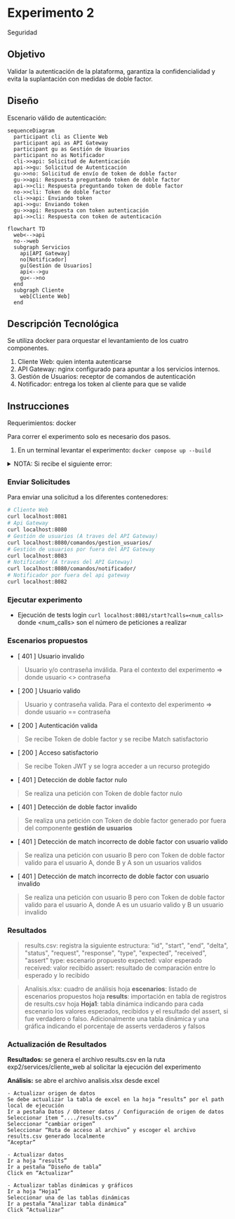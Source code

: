 # Experimento 2

Seguridad


## Objetivo

Validar la autenticación de la plataforma, garantiza la confidencialidad y evita la suplantación con medidas de doble factor.

## Diseño

Escenario válido de autenticación:

```mermaid
sequenceDiagram
  participant cli as Cliente Web
  participant api as API Gateway
  participant gu as Gestión de Usuarios
  participant no as Notificador
  cli->>api: Solicitud de Autenticación
  api->>gu: Solicitud de Autenticación
  gu->>no: Solicitud de envío de token de doble factor
  gu->>api: Respuesta preguntando token de doble factor
  api->>cli: Respuesta preguntando token de doble factor
  no->>cli: Token de doble factor
  cli->>api: Enviando token
  api->>gu: Enviando token
  gu->>api: Respuesta con token autenticación
  api->>cli: Respuesta con token de autenticación
```

```mermaid
flowchart TD
  web<-->api
  no-->web
  subgraph Servicios
    api[API Gateway]
    no[Notificador]
    gu[Gestión de Usuarios]
    api<-->gu
    gu<-->no
  end
  subgraph Cliente
    web[Cliente Web]
  end
```

## Descripción Tecnológica

Se utiliza docker para orquestar el levantamiento de los cuatro componentes.

1. Cliente Web: quien intenta autenticarse
2. API Gateway: nginx configurado para apuntar a los servicios internos.
3. Gestión de Usuarios: receptor de comandos de autenticación
4. Notificador: entrega los token al cliente para que se valide


## Instrucciones

Requerimientos: docker

Para correr el experimento solo es necesario dos pasos.

1. En un terminal levantar el experimento: `docker compose up --build`

<details>
<summary>NOTA: Si recibe el siguiente error:</summary>

```bash
Error response from daemon: Conflict. The container name "/api_gateway" is already in use by container "ae10d3". You have to remove (or rename) that container to be able to reuse that name.
```

Necesita eliminar una versión anterior de este contenedor con el comando `docker container rm --force api_gateway`

Es probable que le ocurra con otros contenedores anteriores que quizás estén usando los mismos puertos, puede hacer el mismo procedimiento  `docker container rm --force {nombre de contenedor a eliminar}`
</details>

### Enviar Solicitudes

Para enviar una solicitud a los diferentes contenedores:

```bash
# Cliente Web
curl localhost:8081
# Api Gateway
curl localhost:8080
# Gestión de usuarios (A traves del API Gateway)
curl localhost:8080/comandos/gestion_usuarios/
# Gestión de usuarios por fuera del API Gateway
curl localhost:8083
# Notificador (A traves del API Gateway)
curl localhost:8080/comandos/notificador/
# Notificador por fuera del api gateway
curl localhost:8082
```

### Ejecutar experimento

- Ejecución de tests login
`curl localhost:8081/start?calls=<num_calls>`
donde <num_calls> son el número de peticiones a realizar

### Escenarios propuestos

- [ 401 ] Usuario invalido

> Usuario y/o contraseña inválida. Para el contexto del experimento => donde usuario <> contraseña

- [ 200 ] Usuario valido

> Usuario y contraseña valida. Para el contexto del experimento => donde usuario == contraseña

- [ 200 ] Autenticación valida

> Se recibe Token de doble factor y se recibe Match satisfactorio

- [ 200 ] Acceso satisfactorio

> Se recibe Token JWT y se logra acceder a un recurso protegido

- [ 401 ] Detección de doble factor nulo

> Se realiza una petición con Token de doble factor nulo

- [ 401 ] Detección de doble factor invalido

> Se realiza una petición con Token de doble factor generado por fuera del componente **gestión de usuarios**

- [ 401 ] Detección de match incorrecto de doble factor con usuario valido

> Se realiza una petición con usuario B pero con Token de doble factor valido para el usuario A, donde B y A son un usuarios validos

- [ 401 ] Detección de match incorrecto de doble factor con usuario invalido
 
> Se realiza una petición con usuario B pero con Token de doble factor valido para el usuario A, donde A es un usuario valido y B un usuario invalido

### Resultados

> results.csv: registra la siguiente estructura:
> "id", "start", "end", "delta", "status", "request", "response", "type", "expected", "received", "assert"
> type: escenario propuesto
> expected: valor esperado
> received: valor recibido
> assert: resultado de comparación entre lo esperado y lo recibido

> Analisis.xlsx: cuadro de análisis
> hoja **escenarios**: listado de escenarios propuestos
> hoja **results**: importación en tabla de registros de results.csv
> hoja **Hoja1**: tabla dinámica indicando para cada escenario los valores esperados, recibidos y el resultado del assert, si fue verdadero o falso. Adicionalmente una tabla dinámica y una gráfica indicando el porcentaje de asserts verdaderos y falsos

### Actualización de Resultados
**Resultados:** se genera el archivo results.csv en la ruta exp2/services/cliente_web al solicitar la ejecución del experimento

**Análisis:** se abre el archivo analisis.xlsx desde excel
``` 
- Actualizar origen de datos
Se debe actualizar la tabla de excel en la hoja “results” por el path local de ejecución
Ir a pestaña Datos / Obtener datos / Configuración de origen de datos
Seleccionar ítem “..../results.csv”
Seleccionar “cambiar origen”
Seleccionar “Ruta de acceso al archivo” y escoger el archivo results.csv generado localmente
“Aceptar”
```
``` 
- Actualizar datos
Ir a hoja “results”
Ir a pestaña “Diseño de tabla”
Click en “Actualizar”
```
``` 
- Actualizar tablas dinámicas y gráficos
Ir a hoja “Hoja1”
Seleccionar una de las tablas dinámicas
Ir a pestaña “Analizar tabla dinámica”
Click “Actualizar”
```
